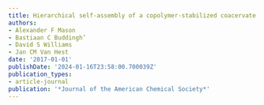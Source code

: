 ```yaml
---
title: Hierarchical self-assembly of a copolymer-stabilized coacervate protocell
authors:
- Alexander F Mason
- Bastiaan C Buddingh’
- David S Williams
- Jan CM Van Hest
date: '2017-01-01'
publishDate: '2024-01-16T23:58:00.700039Z'
publication_types:
- article-journal
publication: '*Journal of the American Chemical Society*'
---
```

